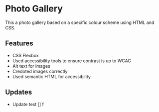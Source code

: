 # Photo Gallery
<!-- This is a photo gallery that showcases my use of CSS Flexbox and alt text. -->

This a photo gallery based on a specific colour scheme using HTML and CSS.

## Features
- CSS Flexbox
- Used accessibility tools to ensure contrast is up to WCAG
- Alt text for images
- Credoted images correctly
- Used semantic HTML for accessibility
<!-- - Used media queries to make page responsive -->

## Updates
- Update test
[] f






<!-- # First lvl
## Second lvl
### Third lvl 

Title
Overview
Features
Updates/Version history-->